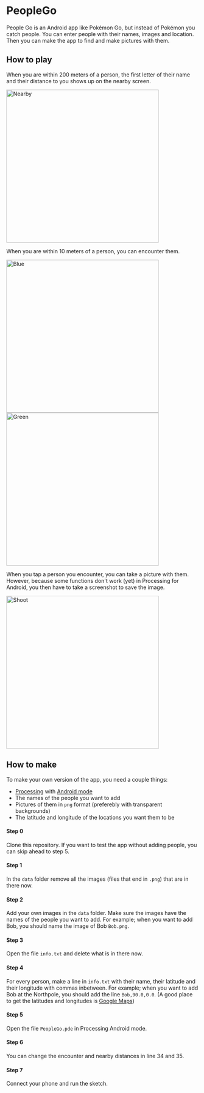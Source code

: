 # PeopleGo
People Go is an Android app like Pokémon Go, but instead of Pokémon you catch people. You can enter people with their names, images and location. Then you can make the app to find and make pictures with them.

## How to play
When you are within 200 meters of a person, the first letter of their name and their distance to you shows up on the nearby screen.

<img alt="Nearby" src="Screenshots/Nearby.png" width=400></img>

When you are within 10 meters of a person, you can encounter them.

<img alt="Blue" src="Screenshots/BlueEncounter.png" width=400></img>
<img alt="Green" src="Screenshots/GreenEncounter.png" width=400></img>

When you tap a person you encounter, you can take a picture with them. However, because some functions don't work (yet) in Processing for Android, you then have to take a screenshot to save the image.

<img alt="Shoot" src="Screenshots/GreenShoot.png" width=400></img>

## How to make
To make your own version of the app, you need a couple things:
* [Processing](http://processing.org) with [Android mode](http://android.processing.org)
* The names of the people you want to add
* Pictures of them in `png` format (preferebly with transparent backgrounds)
* The latitude and longitude of the locations you want them to be

#### Step 0
Clone this repository.
If you want to test the app without adding people, you can skip ahead to step 5.

#### Step 1
In the `data` folder remove all the images (files that end in `.png`) that are in there now.

#### Step 2
Add your own images in the `data` folder. Make sure the images have the names of the people you want to add. For example; when you want to add Bob, you should name the image of Bob `Bob.png`.

#### Step 3
Open the file `info.txt` and delete what is in there now.

#### Step 4
For every person, make a line in `info.txt` with their name, their latitude and their longitude with commas inbetween. For example; when you want to add Bob at the Northpole, you should add the line `Bob,90.0,0.0`. (A good place to get the latitudes and longitudes is [Google Maps](http://maps.google.com))

#### Step 5
Open the file `PeopleGo.pde` in Processing Android mode.

#### Step 6
You can change the encounter and nearby distances in line 34 and 35.

#### Step 7
Connect your phone and run the sketch.
